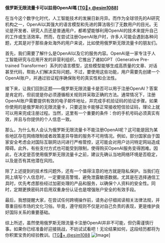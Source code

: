**俄罗斯无限流量卡可以註冊OpenAI嗎 [[TG💪+ @esim1088](https://t.me/s/esim1088)]**

在当今这个数字化时代，人工智能技术的发展日新月异。而作为全球领先的AI研究机构之一，OpenAI以其强大的语言模型和先进的算法吸引了无数用户的目光。无论是开发者、研究人员还是普通用户，都希望能够利用OpenAI的技术来提升自己的工作或生活效率。然而，在尝试注册OpenAI账户时，许多人可能会遇到各种问题，尤其是对于那些身处海外的用户来说，比如使用俄罗斯无限流量卡的朋友们。

首先，我们需要了解什么是OpenAI以及它的服务内容。OpenAI是一家专注于人工智能研究与应用开发的非营利组织，它推出了诸如GPT（Generative Pre-trained Transformer）系列的语言模型，这些模型能够生成高质量的文章、对话甚至代码，帮助人们解决实际问题。不过，要使用这些功能，用户需要先创建一个OpenAI账户，并通过验证程序确保账号的真实性和合法性。

接下来，让我们回到正题——俄罗斯无限流量卡是否可以用于注册OpenAI？答案是肯定的，但前提是你必须遵循相关规则并采取正确的方法。通常情况下，注册OpenAI账户需要提供有效的电子邮件地址，并完成手机验证码的验证步骤。如果你使用的是俄罗斯的无限流量卡，只要这张卡能够正常接收短信验证码，理论上就可以用来完成注册过程。当然，这里有一个重要的条件：你的手机号码必须真实有效，并且与你提供的个人信息一致。

那么，为什么有人会认为俄罗斯无限流量卡不能注册OpenAI呢？这可能是因为某些地区存在网络限制或者政策差异导致的服务不可用情况。例如，部分国家由于国家安全考虑会对国际互联网访问进行严格管控，这可能会对用户访问特定网站造成障碍。此外，有些支付方式也可能受到限制，使得购买OpenAI服务变得困难。因此，在决定是否使用俄罗斯无限流量卡之前，建议先确认当地网络环境是否稳定，以及是否有其他潜在风险。

除了上述提到的技术性问题外，还有一个值得注意的地方就是隐私保护。当我们在网上填写个人信息时，一定要提高警惕，避免泄露敏感数据。尤其是在选择通信工具时，优先考虑那些经过加密处理的产品和服务，以确保个人资料的安全性。同时，定期更换密码并启用双重身份认证也是增强账户安全的有效手段。

最后，我想提醒大家，在尝试任何跨境操作前，请务必仔细阅读相关法律法规，并尊重目标市场的文化习俗。毕竟，遵守规则不仅是对自己负责的表现，更是维护良好国际关系的重要基础。

综上所述，虽然使用俄罗斯无限流量卡注册OpenAI并非不可能，但仍需谨慎行事。如果你已经准备好迎接挑战，不妨试试看吧！无论结果如何，这段经历都将为你积累宝贵的经验教训。[[TG💪+ @esim1088](https://t.me/s/esim1088) ![Image](https://i.postimg.cc/4NQfJmqS/Snipaste-2025-05-13-00-14-12.png)]